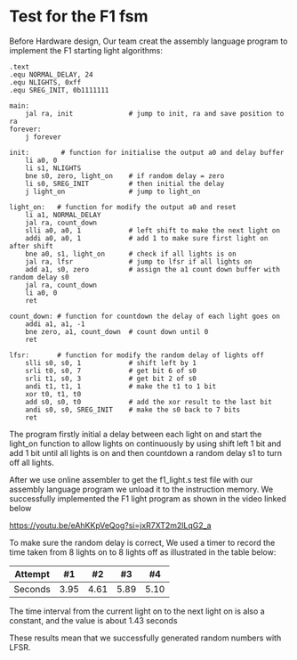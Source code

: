 # Test for the F1 fsm

Before Hardware design, Our team creat the assembly language program to implement the F1 starting light algorithms:

```
.text
.equ NORMAL_DELAY, 24
.equ NLIGHTS, 0xff
.equ SREG_INIT, 0b1111111

main:
	jal ra, init              # jump to init, ra and save position to ra
forever:
	j forever

init:        # function for initialise the output a0 and delay buffer
	li a0, 0
	li s1, NLIGHTS
	bne s0, zero, light_on    # if random delay = zero
	li s0, SREG_INIT          # then initial the delay 
	j light_on                # jump to light_on

light_on:   # function for modify the output a0 and reset
	li a1, NORMAL_DELAY
	jal ra, count_down
	slli a0, a0, 1            # left shift to make the next light on
	addi a0, a0, 1            # add 1 to make sure first light on after shift
	bne a0, s1, light_on      # check if all lights is on 
	jal ra, lfsr              # jump to lfsr if all lights on
	add a1, s0, zero          # assign the a1 count down buffer with random delay s0
	jal ra, count_down
	li a0, 0
	ret

count_down: # function for countdown the delay of each light goes on
	addi a1, a1, -1
	bne zero, a1, count_down  # count down until 0
	ret

lfsr:       # function for modify the random delay of lights off
	slli s0, s0, 1            # shift left by 1
	srli t0, s0, 7            # get bit 6 of s0
	srli t1, s0, 3            # get bit 2 of s0
	andi t1, t1, 1            # make the t1 to 1 bit
	xor t0, t1, t0            
	add s0, s0, t0            # add the xor result to the last bit
	andi s0, s0, SREG_INIT    # make the s0 back to 7 bits
	ret
```

The program firstly initial a delay between each light on and start the light_on function to allow lights on continuously by using shift left 1 bit and add 1 bit until all lights is on and then countdown a random delay s1 to turn off all lights. 

After we use online assembler to get the f1_light.s test file with our assembly language program we unload it to the instruction memory. We successfully implemented the F1 light program as shown in the video linked below 

https://youtu.be/eAhKKpVeQog?si=jxR7XT2m2lLqG2_a

To make sure the random delay is  correct, We used a timer to record the time taken from 8 lights on to 8 lights off as illustrated in the table below:

Attempt | #1 | #2 | #3 | #4 | 
--- | --- | --- | --- |--- |
Seconds | 3.95 | 4.61 | 5.89 | 5.10 |

The time interval from the current light on to the next light on is also a constant, and the value is about 1.43 seconds

These results mean that we successfully generated random numbers with LFSR.

